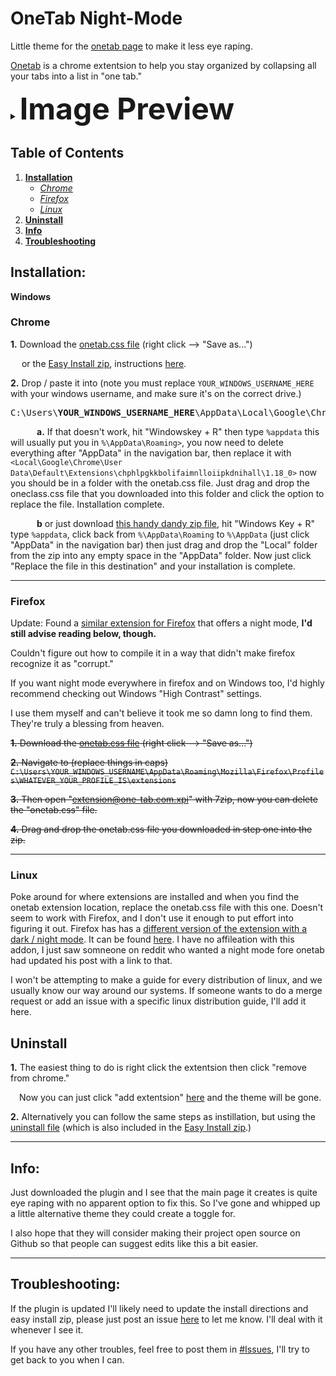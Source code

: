 # OneTab Night-Mode
Little theme for the [onetab page](chrome-extension://chphlpgkkbolifaimnlloiipkdnihall/onetab.html) to make it less eye raping.

[Onetab](https://chrome.google.com/webstore/detail/onetab/chphlpgkkbolifaimnlloiipkdnihall) is a chrome extentsion to help you stay organized by collapsing all your tabs into a list in "one tab."

<details>
   <summary><b><font size="24">Image Preview</b></font></summary>
  <p>
<!-- the above p cannot start right at the beginning of the line and is mandatory for everything else to work -->
<img src=https://i.imgur.com/kyQLht5.png>
  </p></details>
</p></details>

## Table of Contents

1. <b><a href="#Installation">Installation</a></b>
   * <a href="#Chrome"><i>Chrome</i></a>
   * <a href="#Firefox"><i>Firefox</i></a>
   * <a href="#Linux"><i>Linux</i></a>
2. <a href="#Uninstall"><b>Uninstall</a></b>
1. <a href="#Info"><b>Info</a></b>
1. <a href="#Troubleshooting"><b>Troubleshooting</a></b>







## <a id=Installation>Installation:</a>
**Windows**

### <a id=Chrome>Chrome</a>

**1.**  Download the [onetab.css file](https://raw.githubusercontent.com/pullup/OneTab-Night-Mode/master/onetab.css) (right click --> "Save as...")

  or the [Easy Install zip](https://github.com/pullup/OneTab-Night-Mode/raw/master/Install/Easy%20Drag%20and%20Drop%20Install.zip), instructions <a href="#Lazy_Method">here</a>.


**2.** Drop / paste it into (note you must replace `YOUR_WINDOWS_USERNAME_HERE` with your windows username, and make sure it's on the correct drive.)
<pre>C:\Users\<b>YOUR_WINDOWS_USERNAME_HERE</b>\AppData\Local\Google\Chrome\User Data\Default\Extensions\chphlpgkkbolifaimnlloiipkdnihall\1.18_0</pre>
   **a.**  If that doesn't work, hit "Windowskey + R" then type `%appdata` this will usually put you in `%\AppData\Roaming>`, you now need to delete everything after "AppData\" in the navigation bar, then replace it with `<Local\Google\Chrome\User Data\Default\Extensions\chphlpgkkbolifaimnlloiipkdnihall\1.18_0>` now you should be in a folder with the onetab.css file. Just drag and drop the oneclass.css file that you downloaded into this folder and click the option to replace the file. Installation complete.
   
   **b** <a id=Lazy_Method>or</a> just download [this handy dandy zip file](https://github.com/pullup/OneTab-Night-Mode/raw/master/Easy%20Drag%20and%20Drop%20Install.zip), hit "Windows Key + R" type `%appdata`, click back from `%\AppData\Roaming` to `%\AppData` (just click "AppData" in the navigation bar) then just drag and drop the "Local" folder from the zip into any empty space in the "AppData" folder. Now just click "Replace the file in this destination" and your installation is complete.
***
### <a id=Firefox>Firefox</a>

Update: Found a [similar extension for Firefox](https://github.com/cnwangjie/better-onetab) that offers a night mode, **I'd still advise reading below, though.**

Couldn't figure out how to compile it in a way that didn't make firefox recognize it as "corrupt."

If you want night mode everywhere in firefox and on Windows too, I'd highly recommend checking out Windows "High Contrast" settings.

I use them myself and can't believe it took me so damn long to find them. They're truly a blessing from heaven.

~~**1.** Download the [onetab.css file](https://raw.githubusercontent.com/pullup/OneTab-Night-Mode/master/onetab.css) (right click --> "Save as...")~~

~~**2.**  Navigate to (replace things in caps) `C:\Users\YOUR_WINDOWS_USERNAME\AppData\Roaming\Mozilla\Firefox\Profiles\WHATEVER_YOUR_PROFILE_IS\extensions`~~

~~**3.** Then open "extension@one-tab.com.xpi" with 7zip, now you can delete the "onetab.css" file.~~

~~**4.** Drag and drop the onetab.css file you downloaded in step one into the zip.~~

***
### <a id=Linux>Linux</a>

Poke around for where extensions are installed and when you find the onetab extension location, replace the onetab.css file with this one. Doesn't seem to work with Firefox, and I don't use it enough to put effort into figuring it out. Firefox has has a [different version of the extension with a dark / night mode](https://github.com/cnwangjie/better-onetab). It can be found [here](https://github.com/cnwangjie/better-onetab). I have no affileation with this addon, I just saw somneone on reddit who wanted a night mode fore onetab had updated his post with a link to that.

I won't be attempting to make a guide for every distribution of linux, and we usually know our way around our systems. 
If someone wants to do a merge request or add an issue with a specific linux distribution guide, I'll add it here.



## <a id=Uninstall>Uninstall</a>
**1.** The easiest thing to do is right click the extentsion then click "remove from chrome."

 Now you can just click "add extentsion" [here](https://chrome.google.com/webstore/detail/onetab/chphlpgkkbolifaimnlloiipkdnihall) and the theme will be gone.

**2.** Alternatively you can follow the same steps as instillation, but using the [uninstall file](https://raw.githubusercontent.com/pullup/OneTab-Night-Mode/master/UnInstall/onetab.css) (which is also included in the [Easy Install zip](https://github.com/pullup/OneTab-Night-Mode/raw/master/Install/Easy%20Drag%20and%20Drop%20Install.zip).)

***
## <a id=Info>Info:</a>
Just downloaded the plugin and I see that the main page it creates is quite eye raping with no apparent option to fix this.
So I've gone and whipped up a little alternative theme they could create a toggle for.

I also hope that they will consider making their project open source on Github so that people can suggest edits like this a bit easier.

***
## <a id=Troubleshooting>Troubleshooting:</a>
If the plugin is updated I'll likely need to update the install directions and easy install zip, please just post an issue [here](https://github.com/pullup/OneTab-Night-Mode/issues) to let me know. I'll deal with it whenever I see it.

If you have any other troubles, feel free to post them in [#Issues](https://github.com/pullup/OneTab-Night-Mode/issues), I'll try to get back to you when I can.
